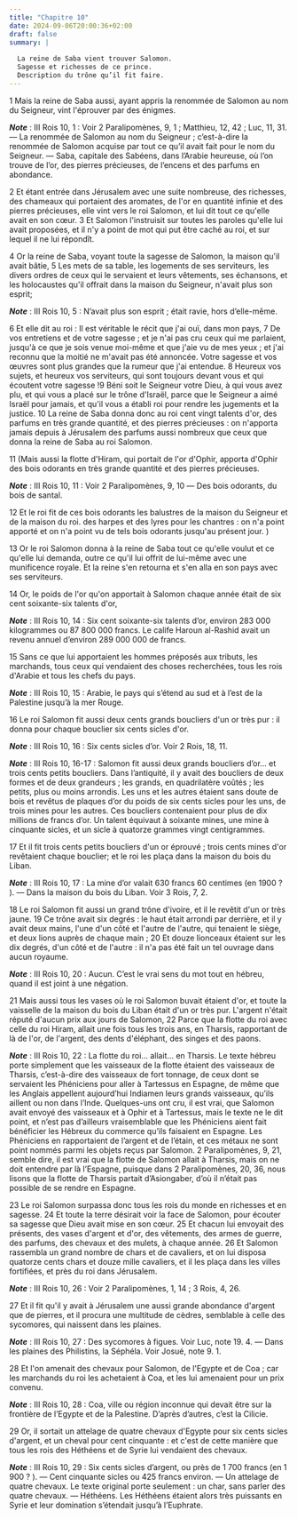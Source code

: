 ```yaml
---
title: "Chapitre 10"
date: 2024-09-06T20:00:36+02:00
draft: false
summary: |
  
  La reine de Saba vient trouver Salomon.
  Sagesse et richesses de ce prince.
  Description du trône qu’il fit faire.
---
```



1 Mais la reine de Saba aussi, ayant appris la renommée de Salomon au nom du Seigneur, vint l'éprouver par des énigmes.

***Note*** :  III Rois 10, 1 : Voir 2 Paralipomènes, 9, 1 ; Matthieu, 12, 42 ; Luc, 11, 31. ― La renommée de Salomon au nom du Seigneur ; c’est-à-dire la renommée de Salomon acquise par tout ce qu’il avait fait pour le nom du Seigneur. ― Saba, capitale des Sabéens, dans l’Arabie heureuse, où l’on trouve de l’or, des pierres précieuses, de l’encens et des parfums en abondance.

2 Et étant entrée dans Jérusalem avec une suite nombreuse, des richesses, des chameaux qui portaient des aromates, de l'or en quantité infinie et des pierres précieuses, elle vint vers le roi Salomon, et lui dit tout ce qu'elle avait en son cœur. 3 Et Salomon l'instruisit sur toutes les paroles qu'elle lui avait proposées, et il n'y a point de mot qui put être caché au roi, et sur lequel il ne lui répondît.


4 Or la reine de Saba, voyant toute la sagesse de Salomon, la maison qu'il avait bâtie, 5 Les mets de sa table, les logements de ses serviteurs, les divers ordres de ceux qui le servaient et leurs vêtements, ses échansons, et les holocaustes qu'il offrait dans la maison du Seigneur, n'avait plus son esprit;

***Note*** :  III Rois 10, 5 : N’avait plus son esprit ; était ravie, hors d’elle-même.

6 Et elle dit au roi : Il est véritable le récit que j'ai ouï, dans mon pays, 7 De vos entretiens et de votre sagesse ; et je n'ai pas cru ceux qui me parlaient, jusqu'à ce que je sois venue moi-même et que j'aie vu de mes yeux ; et j'ai reconnu que la moitié ne m'avait pas été annoncée. Votre sagesse et vos œuvres sont plus grandes que la rumeur que j'ai entendue. 8 Heureux vos sujets, et heureux vos serviteurs, qui sont toujours devant vous et qui écoutent votre sagesse !9 Béni soit le Seigneur votre Dieu, à qui vous avez plu, et qui vous a placé sur le trône d'Israël, parce que le Seigneur a aimé Israël pour jamais, et qu'il vous a établi roi pour rendre les jugements et la justice. 10 La reine de Saba donna donc au roi cent vingt talents d'or, des parfums en très grande quantité, et des pierres précieuses : on n'apporta jamais depuis à Jérusalem des parfums aussi nombreux que ceux que donna la reine de Saba au roi Salomon.


11 (Mais aussi la flotte d'Hiram, qui portait de l'or d'Ophir, apporta d'Ophir des bois odorants en très grande quantité et des pierres précieuses.

***Note*** :  III Rois 10, 11 : Voir 2 Paralipomènes, 9, 10 ― Des bois odorants, du bois de santal.

12 Et le roi fit de ces bois odorants les balustres de la maison du Seigneur et de la maison du roi. des harpes et des lyres pour les chantres : on n'a point apporté et on n'a point vu de tels bois odorants jusqu'au présent jour. )


13 Or le roi Salomon donna à la reine de Saba tout ce qu'elle voulut et ce qu'elle lui demanda, outre ce qu'il lui offrit de lui-même avec une munificence royale. Et la reine s'en retourna et s'en alla en son pays avec ses serviteurs.


14 Or, le poids de l'or qu'on apportait à Salomon chaque année était de six cent soixante-six talents d'or,

***Note*** :  III Rois 10, 14 : Six cent soixante-six talents d’or, environ 283 000 kilogrammes ou 87 800 000 francs. Le calife Haroun al-Rashid avait un revenu annuel d’environ 289 000 000 de francs.

15 Sans ce que lui apportaient les hommes préposés aux tributs, les marchands, tous ceux qui vendaient des choses recherchées, tous les rois d'Arabie et tous les chefs du pays.

***Note*** :  III Rois 10, 15 : Arabie, le pays qui s’étend au sud et à l’est de la Palestine jusqu’à la mer Rouge.


16 Le roi Salomon fit aussi deux cents grands boucliers d'un or très pur : il donna pour chaque bouclier six cents sicles d'or.

***Note*** :  III Rois 10, 16 : Six cents sicles d’or. Voir 2 Rois, 18, 11.

***Note*** :  III Rois 10, 16-17 : Salomon fit aussi deux grands boucliers d’or… et trois cents petits boucliers. Dans l’antiquité, il y avait des boucliers de deux formes et de deux grandeurs ; les grands, en quadrilatère voûtés ; les petits, plus ou moins arrondis. Les uns et les autres étaient sans doute de bois et revêtus de plaques d’or du poids de six cents sicles pour les uns, de trois mines pour les autres. Ces boucliers contenaient pour plus de dix millions de francs d’or. Un talent équivaut à soixante mines, une mine à cinquante sicles, et un sicle à quatorze grammes vingt centigrammes.

17 Et il fit trois cents petits boucliers d'un or éprouvé ; trois cents mines d'or revêtaient chaque bouclier; et le roi les plaça dans la maison du bois du Liban.

***Note*** :  III Rois 10, 17 : La mine d’or valait 630 francs 60 centimes (en 1900 ? ). ― Dans la maison du bois du Liban. Voir 3 Rois, 7, 2.


18 Le roi Salomon fit aussi un grand trône d'ivoire, et il le revêtit d'un or très jaune. 19 Ce trône avait six degrés : le haut était arrondi par derrière, et il y avait deux mains, l'une d'un côté et l'autre de l'autre, qui tenaient le siège, et deux lions auprès de chaque main ; 20 Et douze lionceaux étaient sur les dix degrés, d'un côté et de l'autre : il n'a pas été fait un tel ouvrage dans aucun royaume.

***Note*** :  III Rois 10, 20 : Aucun. C’est le vrai sens du mot tout en hébreu, quand il est joint à une négation.


21 Mais aussi tous les vases où le roi Salomon buvait étaient d'or, et toute la vaisselle de la maison du bois du Liban était d'un or très pur. L'argent n'était réputé d'aucun prix aux jours de Salomon, 22 Parce que la flotte du roi avec celle du roi Hiram, allait une fois tous les trois ans, en Tharsis, rapportant de là de l'or, de l'argent, des dents d'éléphant, des singes et des paons.

***Note*** :  III Rois 10, 22 : La flotte du roi… allait… en Tharsis. Le texte hébreu porte simplement que les vaisseaux de la flotte étaient des vaisseaux de Tharsis, c’est-à-dire des vaisseaux de fort tonnage, de ceux dont se servaient les Phéniciens pour aller à Tartessus en Espagne, de même que les Anglais appellent aujourd’hui Indiamen leurs grands vaisseaux, qu’ils aillent ou non dans l’Inde. Quelques-uns ont cru, il est vrai, que Salomon avait envoyé des vaisseaux et à Ophir et à Tartessus, mais le texte ne le dit point, et n’est pas d’ailleurs vraisemblable que les Phéniciens aient fait bénéficier les Hébreux du commerce qu’ils faisaient en Espagne. Les Phéniciens en rapportaient de l’argent et de l’étain, et ces métaux ne sont point nommés parmi les objets reçus par Salomon. 2 Paralipomènes, 9, 21, semble dire, il est vrai que la flotte de Salomon allait à Tharsis, mais on ne doit entendre par là l’Espagne, puisque dans 2 Paralipomènes, 20, 36, nous lisons que la flotte de Tharsis partait d’Asiongaber, d’où
il n’était pas possible de se rendre en Espagne.


23 Le roi Salomon surpassa donc tous les rois du monde en richesses et en sagesse. 24 Et toute la terre désirait voir la face de Salomon, pour écouter sa sagesse que Dieu avait mise en son cœur. 25 Et chacun lui envoyait des présents, des vases d'argent et d'or, des vêtements, des armes de guerre, des parfums, des chevaux et des mulets, à chaque année. 26 Et Salomon rassembla un grand nombre de chars et de cavaliers, et on lui disposa quatorze cents chars et douze mille cavaliers, et il les plaça dans les villes fortifiées, et près du roi dans Jérusalem.

***Note*** :  III Rois 10, 26 : Voir 2 Paralipomènes, 1, 14 ; 3 Rois, 4, 26.

27 Et il fit qu'il y avait à Jérusalem une aussi grande abondance d'argent que de pierres, et il procura une multitude de cèdres, semblable à celle des sycomores, qui naissent dans les plaines.

***Note*** :  III Rois 10, 27 : Des sycomores à figues. Voir Luc, note 19. 4. ― Dans les plaines des Philistins, la Séphéla. Voir Josué, note 9. 1.

28 Et l'on amenait des chevaux pour Salomon, de l'Egypte et de Coa ; car les marchands du roi les achetaient à Coa, et les lui amenaient pour un prix convenu.

***Note*** :  III Rois 10, 28 : Coa, ville ou région inconnue qui devait être sur la frontière de l’Egypte et de la Palestine. D’après d’autres, c’est la Cilicie.

29 Or, il sortait un attelage de quatre chevaux d'Egypte pour six cents sicles d'argent, et un cheval pour cent cinquante : et c'est de cette manière que tous les rois des Héthéens et de Syrie lui vendaient des chevaux.

***Note*** :  III Rois 10, 29 : Six cents sicles d’argent, ou près de 1 700 francs (en 1 900 ? ). ― Cent cinquante sicles ou 425 francs environ. ― Un attelage de quatre chevaux. Le texte original porte seulement : un char, sans parler des quatre chevaux. ― Héthéens. Les Héthéens étaient alors très puissants en Syrie et leur domination s’étendait jusqu’à l’Euphrate.

